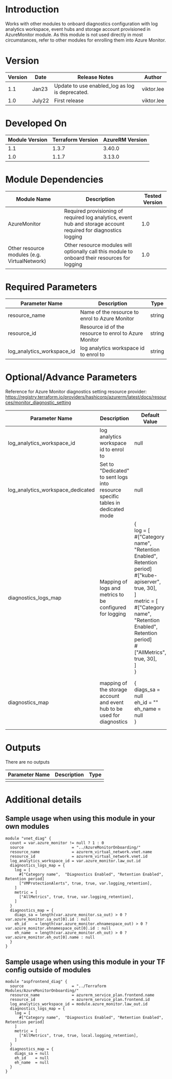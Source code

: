 # Introduction
Works with other modules to onboard diagnostics configuration with log analytics workspace, event hubs and storage account provisioned in AzureMonitor module.
As this module is not used directly in most circumstances, refer to other modules for enrolling them into Azure Monitor.

# Version
| Version | Date | Release Notes | Author |
|---|---|---|---|
| 1.1 | Jan23 | Update to use enabled_log as log is deprecated. | viktor.lee |
| 1.0 | July22 | First release | viktor.lee |

# Developed On
| Module Version | Terraform Version | AzureRM Version |
|---|---|---|
| 1.1 | 1.3.7 | 3.40.0 |
| 1.0 | 1.1.7 | 3.13.0 |

# Module Dependencies
| Module Name | Description | Tested Version |
|---|---|---|
| AzureMonitor | Required provisioning of required log analytics, event hub and storage account required for diagnostics logging | 1.0 |
| Other resource modules (e.g. VirtualNetwork) | Other resource modules will optionally call this module to onboard their resources for logging | 1.0 |

# Required Parameters
| Parameter Name | Description | Type |
|---|---|---|
| resource_name | Name of the resource to enrol to Azure Monitor | string |
| resource_id | Resource id of the resource to enrol to Azure Monitor | string |
| log_analytics_workspace_id | log analytics workspace id to enrol to | string |



# Optional/Advance Parameters
Reference for Azure Monitor diagnostics setting resource provider: https://registry.terraform.io/providers/hashicorp/azurerm/latest/docs/resources/monitor_diagnostic_setting


| Parameter Name | Description | Default Value | Type |
|---|---|---|---|
| log_analytics_workspace_id | log analytics workspace id to enrol to | null | string |
| log_analytics_workspace_dedicated | Set to "Dedicated" to sent logs into resource specific tables in dedicated mode | null | string |
| diagnostics_logs_map | Mapping of logs and metrics to be configured for logging | {<br/>log = [<br/>#["Category name", "Retention Enabled", Retention period] <br/>#["kube-apiserver", true, 30],<br/>]<br/>metric = [<br/>#["Category name", "Retention Enabled", Retention period] <br/>#["AllMetrics", true, 30],<br/>]<br/>} |
| diagnostics_map | mapping of the storage account and event hub to be used for diagnostics | {<br/>diags_sa = null<br/>eh_id    = ""<br/>eh_name  = null<br/>} | any {<br/>diags_sa = ""<br/>eh_id    = ""<br/>eh_name  = ""<br/>} |

# Outputs
There are no outputs

| Parameter Name | Description | Type |
|---|---|---|
|  |  |  |

# Additional details
## Sample usage when using this module in your own modules
```
module "vnet_diag" {
  count = var.azure_monitor != null ? 1 : 0
  source                     = "../AzureMonitorOnboarding/"
  resource_name              = azurerm_virtual_network.vnet.name
  resource_id                = azurerm_virtual_network.vnet.id
  log_analytics_workspace_id = var.azure_monitor.law_out.id
  diagnostics_logs_map = {
    log = [
      #["Category name",  "Diagnostics Enabled", "Retention Enabled", Retention period]
      ["VMProtectionAlerts", true, true, var.logging_retention],
    ]
    metric = [
      ["AllMetrics", true, true, var.logging_retention],
    ]
  }
  diagnostics_map = {
    diags_sa = length(var.azure_monitor.sa_out) > 0 ? var.azure_monitor.sa_out[0].id : null
    eh_id    = length(var.azure_monitor.ehnamespace_out) > 0 ? var.azure_monitor.ehnamespace_out[0].id : null
    eh_name  = length(var.azure_monitor.eh_out) > 0 ? var.azure_monitor.eh_out[0].name : null
  }
}
```
## Sample usage when using this module in your TF config outside of modules
```
module "aspfrontend_diag" {
  source                     = "../Terraform Modules/AzureMonitorOnboarding/"
  resource_name              = azurerm_service_plan.frontend.name
  resource_id                = azurerm_service_plan.frontend.id
  log_analytics_workspace_id = module.azure_monitor.law_out.id
  diagnostics_logs_map = {
    log = [
      #["Category name",  "Diagnostics Enabled", "Retention Enabled", Retention period]
    ]
    metric = [
      ["AllMetrics", true, true, local.logging_retention],
    ]
  }
  diagnostics_map = {
    diags_sa = null
    eh_id    = null
    eh_name  = null
  }
}
```